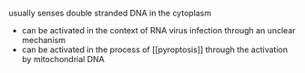 usually senses double stranded DNA in the cytoplasm 

- can be activated in the context of RNA virus infection through an unclear mechanism 
- can be activated in the process of [[pyroptosis]] through the activation by mitochondrial DNA 

	